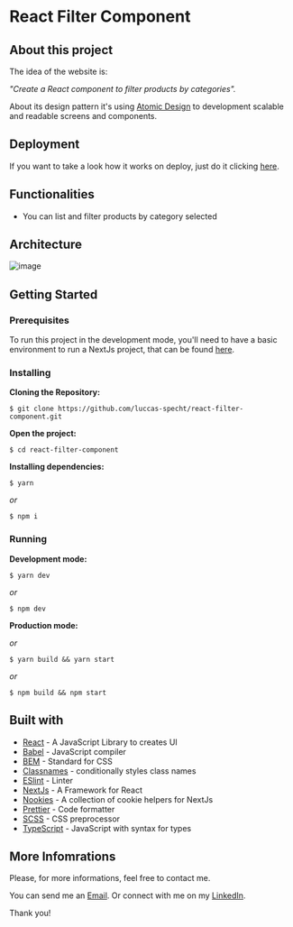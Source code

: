 
# React Filter Component

## About this project

The idea of the website is:

_"Create a React component to filter products by categories"._

About its design pattern it's using [Atomic Design](https://bradfrost.com/blog/post/atomic-web-design/) to development scalable and readable screens and components.

## Deployment
If you want to take a look how it works on deploy, just do it clicking [here](https://react-filter-component.vercel.app).

## Functionalities
- You can list and filter products by category selected

## Architecture
![image](https://user-images.githubusercontent.com/40741571/156671708-7392af3c-855f-4110-8db0-da5bc7280f14.png)


## Getting Started

### Prerequisites
To run this project in the development mode, you'll need to have a basic environment to run a NextJs project, that can be found [here](https://nextjs.org/docs/getting-started).

### Installing
**Cloning the Repository:**
```
$ git clone https://github.com/luccas-specht/react-filter-component.git
```

**Open the project:**
```
$ cd react-filter-component
```

**Installing dependencies:**
```
$ yarn
```

_or_

```
$ npm i
```

### Running
**Development mode:**

```
$ yarn dev
```

_or_

```
$ npm dev
```

**Production mode:**

_or_

```
$ yarn build && yarn start
```

_or_

```
$ npm build && npm start
```

## Built with

- [React](https://pt-br.reactjs.org) - A JavaScript Library to creates UI
- [Babel](https://babeljs.io/) - JavaScript compiler
- [BEM](http://getbem.com/introduction/) - Standard for CSS
- [Classnames](https://github.com/JedWatson/classnames) - conditionally styles class names
- [ESlint](https://eslint.org/) - Linter
- [NextJs](https://nextjs.org) - A Framework for React 
- [Nookies](https://github.com/maticzav/nookies) - A collection of cookie helpers for NextJs
- [Prettier](https://prettier.io/) - Code formatter
- [SCSS](https://sass-lang.com/documentation/syntax) - CSS preprocessor
- [TypeScript](https://www.typescriptlang.org) - JavaScript with syntax for types


## More Infomrations

Please, for more informations, feel free to contact me.

You can send me an [Email](mailto:luccasspecht70@gmail.com). Or connect with me on my [LinkedIn](https://www.linkedin.com/in/luccas-specht/).

Thank you!
